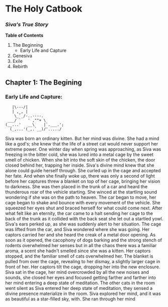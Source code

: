 # The Holy Catbook

### _Siva's True Story_

**Table of Contents**

1. The Beginning
   - Early Life and Capture
2. Genesiva
3. Exile
4. Rebirth

## Chapter 1: The Begining

### Early Life and Capture:

```plaintext
   |\---/|
   | ,_, |
    \_`_/-..----.
 ___/ `   ' ,""+ \    
(__...'   __\    |`.___.';
  (_,...'(_,.`__)/'...../
```

Siva was born an ordinary kitten. But her mind was divine. She had a mind like a god's; she knew that the life of a street cat would never support her extreme power. One winter day when spring was approaching, as Siva was freezing in the bitter cold, she was lured into a metal cage by the sweet smell of chicken. When she bit into the soft skin of the chicken, the door closed behind her, trapping her inside. Siva's divine mind knew that she alone could guide herself through. She curled up in the cage and accepted her fate. And when she finally woke up, there was only a second of light before her captures threw a blanket on top of her cage, bringing her vision to darkness. She was then placed in the trunk of a car and heard the thunderous roar of the vehicle starting. She winced at the startling sound wondering if she was on the path to heaven. The car began to move, her cage began to shake and bounce with every movement of the vehicle. She squeezed her eyes shut and braced herself for what could come next. After what felt like an eternity, the car came to a halt sending her cage to the back of the trunk as it collided with the back seat she let out a startled yowl. Siva's ears perked up, as she was suddenly alert to her situation. The cage was lifted from the car, and Siva wondered where she was going. Her captors carried her and she heard the creak of a metal door opening. As soon as it opened, the cacophony of dogs barking and the strong stench of rodents overwhelmed her senses but in all the chaos there was a familiar aroma, a scent she hadn't smelled since she was a kitten. Her captors stopped, and the familiar smell of cats overwhelmed her. The blanket is pulled from over the cage, revealing to her dismay, a slightly larger cage in front of her. Her captors tilt the cage, dropping her into the new enclosure. Siva sat in the cage, her mind overcrowded by all the new noises and sounds, she closed her eyes and focused getting farther and farther into her mind entering a deep state of meditation. The other cats in the room went silent as Siva entered her deep state of meditation, they sensed a divine presence materialize in the room. Siva explored her mind, and it was as beautiful as a star-filled sky, with. She ran through her mind 
